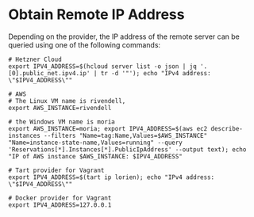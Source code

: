 # Obtain Remote IP Address

Depending on the provider, the IP address of the remote server can be
queried using one of the following commands:

```shell
# Hetzner Cloud
export IPV4_ADDRESS=$(hcloud server list -o json | jq '.[0].public_net.ipv4.ip' | tr -d '"'); echo "IPv4 address: \"$IPV4_ADDRESS\""

# AWS
# The Linux VM name is rivendell,
export AWS_INSTANCE=rivendell

# the Windows VM name is moria
export AWS_INSTANCE=moria; export IPV4_ADDRESS=$(aws ec2 describe-instances --filters "Name=tag:Name,Values=$AWS_INSTANCE" "Name=instance-state-name,Values=running" --query 'Reservations[*].Instances[*].PublicIpAddress' --output text); echo "IP of AWS instance $AWS_INSTANCE: $IPV4_ADDRESS"

# Tart provider for Vagrant
export IPV4_ADDRESS=$(tart ip lorien); echo "IPv4 address: \"$IPV4_ADDRESS\""

# Docker provider for Vagrant
export IPV4_ADDRESS=127.0.0.1
```
